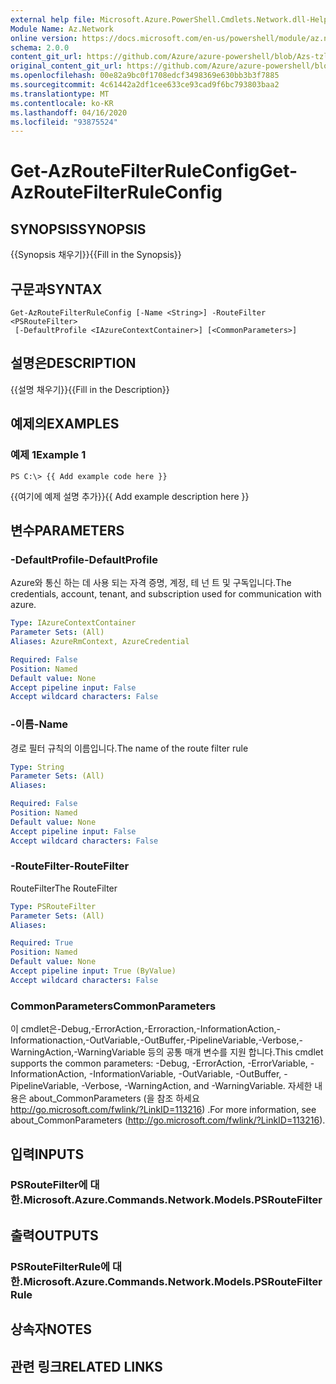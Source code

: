 ```yaml
---
external help file: Microsoft.Azure.PowerShell.Cmdlets.Network.dll-Help.xml
Module Name: Az.Network
online version: https://docs.microsoft.com/en-us/powershell/module/az.network/get-azroutefilterruleconfig
schema: 2.0.0
content_git_url: https://github.com/Azure/azure-powershell/blob/Azs-tzl/src/Network/Network/help/Get-AzRouteFilterRuleConfig.md
original_content_git_url: https://github.com/Azure/azure-powershell/blob/Azs-tzl/src/Network/Network/help/Get-AzRouteFilterRuleConfig.md
ms.openlocfilehash: 00e82a9bc0f1708edcf3498369e630bb3b3f7885
ms.sourcegitcommit: 4c61442a2df1cee633ce93cad9f6bc793803baa2
ms.translationtype: MT
ms.contentlocale: ko-KR
ms.lasthandoff: 04/16/2020
ms.locfileid: "93875524"
---
```

# <span data-ttu-id="26d23-101">Get-AzRouteFilterRuleConfig</span><span class="sxs-lookup"><span data-stu-id="26d23-101">Get-AzRouteFilterRuleConfig</span></span>

## <span data-ttu-id="26d23-102">SYNOPSIS</span><span class="sxs-lookup"><span data-stu-id="26d23-102">SYNOPSIS</span></span>
<span data-ttu-id="26d23-103">{{Synopsis 채우기}}</span><span class="sxs-lookup"><span data-stu-id="26d23-103">{{Fill in the Synopsis}}</span></span>

## <span data-ttu-id="26d23-104">구문과</span><span class="sxs-lookup"><span data-stu-id="26d23-104">SYNTAX</span></span>

```
Get-AzRouteFilterRuleConfig [-Name <String>] -RouteFilter <PSRouteFilter>
 [-DefaultProfile <IAzureContextContainer>] [<CommonParameters>]
```

## <span data-ttu-id="26d23-105">설명은</span><span class="sxs-lookup"><span data-stu-id="26d23-105">DESCRIPTION</span></span>
<span data-ttu-id="26d23-106">{{설명 채우기}}</span><span class="sxs-lookup"><span data-stu-id="26d23-106">{{Fill in the Description}}</span></span>

## <span data-ttu-id="26d23-107">예제의</span><span class="sxs-lookup"><span data-stu-id="26d23-107">EXAMPLES</span></span>

### <span data-ttu-id="26d23-108">예제 1</span><span class="sxs-lookup"><span data-stu-id="26d23-108">Example 1</span></span>
```
PS C:\> {{ Add example code here }}
```

<span data-ttu-id="26d23-109">{{여기에 예제 설명 추가}}</span><span class="sxs-lookup"><span data-stu-id="26d23-109">{{ Add example description here }}</span></span>

## <span data-ttu-id="26d23-110">변수</span><span class="sxs-lookup"><span data-stu-id="26d23-110">PARAMETERS</span></span>

### <span data-ttu-id="26d23-111">-DefaultProfile</span><span class="sxs-lookup"><span data-stu-id="26d23-111">-DefaultProfile</span></span>
<span data-ttu-id="26d23-112">Azure와 통신 하는 데 사용 되는 자격 증명, 계정, 테 넌 트 및 구독입니다.</span><span class="sxs-lookup"><span data-stu-id="26d23-112">The credentials, account, tenant, and subscription used for communication with azure.</span></span>

```yaml
Type: IAzureContextContainer
Parameter Sets: (All)
Aliases: AzureRmContext, AzureCredential

Required: False
Position: Named
Default value: None
Accept pipeline input: False
Accept wildcard characters: False
```

### <span data-ttu-id="26d23-113">-이름</span><span class="sxs-lookup"><span data-stu-id="26d23-113">-Name</span></span>
<span data-ttu-id="26d23-114">경로 필터 규칙의 이름입니다.</span><span class="sxs-lookup"><span data-stu-id="26d23-114">The name of the route filter rule</span></span>

```yaml
Type: String
Parameter Sets: (All)
Aliases: 

Required: False
Position: Named
Default value: None
Accept pipeline input: False
Accept wildcard characters: False
```

### <span data-ttu-id="26d23-115">-RouteFilter</span><span class="sxs-lookup"><span data-stu-id="26d23-115">-RouteFilter</span></span>
<span data-ttu-id="26d23-116">RouteFilter</span><span class="sxs-lookup"><span data-stu-id="26d23-116">The RouteFilter</span></span>

```yaml
Type: PSRouteFilter
Parameter Sets: (All)
Aliases: 

Required: True
Position: Named
Default value: None
Accept pipeline input: True (ByValue)
Accept wildcard characters: False
```

### <span data-ttu-id="26d23-117">CommonParameters</span><span class="sxs-lookup"><span data-stu-id="26d23-117">CommonParameters</span></span>
<span data-ttu-id="26d23-118">이 cmdlet은-Debug,-ErrorAction,-Erroraction,-InformationAction,-Informationaction,-OutVariable,-OutBuffer,-PipelineVariable,-Verbose,-WarningAction,-WarningVariable 등의 공통 매개 변수를 지원 합니다.</span><span class="sxs-lookup"><span data-stu-id="26d23-118">This cmdlet supports the common parameters: -Debug, -ErrorAction, -ErrorVariable, -InformationAction, -InformationVariable, -OutVariable, -OutBuffer, -PipelineVariable, -Verbose, -WarningAction, and -WarningVariable.</span></span> <span data-ttu-id="26d23-119">자세한 내용은 about_CommonParameters (을 참조 하세요 http://go.microsoft.com/fwlink/?LinkID=113216) .</span><span class="sxs-lookup"><span data-stu-id="26d23-119">For more information, see about_CommonParameters (http://go.microsoft.com/fwlink/?LinkID=113216).</span></span>

## <span data-ttu-id="26d23-120">입력</span><span class="sxs-lookup"><span data-stu-id="26d23-120">INPUTS</span></span>

### <span data-ttu-id="26d23-121">PSRouteFilter에 대 한.</span><span class="sxs-lookup"><span data-stu-id="26d23-121">Microsoft.Azure.Commands.Network.Models.PSRouteFilter</span></span>

## <span data-ttu-id="26d23-122">출력</span><span class="sxs-lookup"><span data-stu-id="26d23-122">OUTPUTS</span></span>

### <span data-ttu-id="26d23-123">PSRouteFilterRule에 대 한.</span><span class="sxs-lookup"><span data-stu-id="26d23-123">Microsoft.Azure.Commands.Network.Models.PSRouteFilterRule</span></span>

## <span data-ttu-id="26d23-124">상속자</span><span class="sxs-lookup"><span data-stu-id="26d23-124">NOTES</span></span>

## <span data-ttu-id="26d23-125">관련 링크</span><span class="sxs-lookup"><span data-stu-id="26d23-125">RELATED LINKS</span></span>


